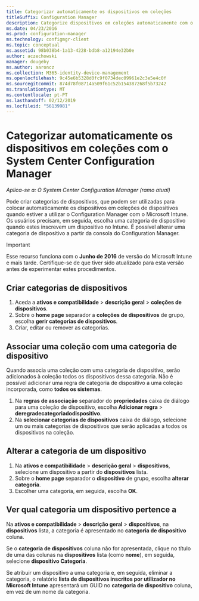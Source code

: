 ```yaml
---
title: Categorizar automaticamente os dispositivos em coleções
titleSuffix: Configuration Manager
description: Categorize dispositivos em coleções automaticamente com o System Center Configuration Manager.
ms.date: 04/23/2016
ms.prod: configuration-manager
ms.technology: configmgr-client
ms.topic: conceptual
ms.assetid: 98b038b4-1a13-4228-bdb8-a12194e32b0e
author: aczechowski
manager: dougeby
ms.author: aaroncz
ms.collection: M365-identity-device-management
ms.openlocfilehash: 9c45e6b5328d0fc9f0734dec09961e2c3e5e4c0f
ms.sourcegitcommit: 874d78f08714a509f61c52b154387268f5b73242
ms.translationtype: MT
ms.contentlocale: pt-PT
ms.lasthandoff: 02/12/2019
ms.locfileid: "56139981"
---
```

# <a name="automatically-categorize-devices-into-collections-with-system-center-configuration-manager"></a>Categorizar automaticamente os dispositivos em coleções com o System Center Configuration Manager

*Aplica-se a: O System Center Configuration Manager (ramo atual)*

Pode criar categorias de dispositivos, que podem ser utilizadas para colocar automaticamente os dispositivos em coleções de dispositivos quando estiver a utilizar o Configuration Manager com o Microsoft Intune. Os usuários precisam, em seguida, escolha uma categoria de dispositivo quando estes inscrevem um dispositivo no Intune. É possível alterar uma categoria de dispositivo a partir da consola do Configuration Manager.

> [!IMPORTANT]
>  Esse recurso funciona com o **Junho de 2016** de versão do Microsoft Intune e mais tarde. Certifique-se de que tiver sido atualizado para esta versão antes de experimentar estes procedimentos.

## <a name="create-device-categories"></a>Criar categorias de dispositivos

1.  Aceda a **ativos e compatibilidade** > **descrição geral** > **coleções de dispositivos**.
2.  Sobre o **home page** separador a **coleções de dispositivos** de grupo, escolha **gerir categorias de dispositivos**.
3.  Criar, editar ou remover as categorias.

## <a name="associate-a-collection-with-a-device-category"></a>Associar uma coleção com uma categoria de dispositivo

Quando associa uma coleção com uma categoria de dispositivo, serão adicionados à coleção todos os dispositivos dessa categoria. Não é possível adicionar uma regra de categoria de dispositivo a uma coleção incorporada, como **todos os sistemas**.

1.  Na **regras de associação** separador do **propriedades** caixa de diálogo para uma coleção de dispositivo, escolha **Adicionar regra** > **deregradecategoriadodispositivo**.
2.  Na **selecionar categorias de dispositivos** caixa de diálogo, selecione um ou mais categorias de dispositivos que serão aplicadas a todos os dispositivos na coleção.

## <a name="change-the-category-of-a-device"></a>Alterar a categoria de um dispositivo

1.  Na **ativos e compatibilidade** > **descrição geral** > **dispositivos**, selecione um dispositivo a partir do **dispositivos** lista.
2.  Sobre o **home page** separador o **dispositivo** de grupo, escolha **alterar categoria**.
3.  Escolher uma categoria, em seguida, escolha **OK**.

## <a name="view-which-category-a-device-belongs-to"></a>Ver qual categoria um dispositivo pertence a

Na **ativos e compatibilidade** > **descrição geral** > **dispositivos**, na **dispositivos** lista, a categoria é apresentado no **categoria de dispositivo** coluna.

Se o **categoria de dispositivos** coluna não for apresentada, clique no título de uma das colunas na **dispositivos** lista (como **nome**), em seguida, selecione **dispositivo Categoria**.

Se atribuir um dispositivo a uma categoria e, em seguida, eliminar a categoria, o relatório **lista de dispositivos inscritos por utilizador no Microsoft Intune** apresentará um GUID no **categoria de dispositivo** coluna, em vez de um nome da categoria.

